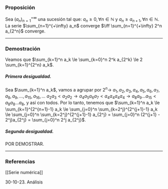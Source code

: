 ### Proposición

Sea $(a_n)_{n=1}^{+ \infty}$ una sucesión tal que: $a_n \ge 0, \forall n \in \mathbb{N}$ y $a_n \ge a_{n+1}, \forall n \in \mathbb{N}$. La serie $\sum_{n=1}^{+\infty} a_n$ converge $\iff \sum_{n=1}^{+\infty} 2^n a_{2^n}$ converge.

---
### Demostración

Veamos que $\sum_{k=1}^n a_k \le \sum_{k=0}^n 2^k a_{2^k} \le 2 \sum_{k=1}^{2^n} a_k$.

##### Primera desigualdad.
Sea $\sum_{k=1}^n a_k$, vamos a agrupar por $2^n \rightarrow$ $a_1, a_2, a_3, a_4, a_5, a_6, a_7, a_8, a_9, \dots, a_{15}, a_{16}, \dots$
$a_2 a_3 < a_2 a_2 \rightarrow a_4 a_5 a_6 a_7 < a_4 a_4 a_4 a_4 \rightarrow a_8 a_9 \dots a_{15} < a_8 a_8 \dots a_8$, y así con todos. Por lo tanto, tenemos que
$\sum_{k=1}^n a_k \le \sum_{k=1}^{2^{n+1}-1} a_k \le \sum_{j=0}^n \sum_{k=2^j}^{2^{j+1}-1} a_k \le \sum_{j=0}^n \sum_{k=2^j}^{2^{j+1}-1} a_{2^j} = \sum_{j=0}^n (2^{j+1} - 2^j)a_{2^j} = \sum_{j=0}^n 2^j a_{2^j}$.

##### Segunda desigualdad.
POR DEMOSTRAR.

---
### Referencias

[[Serie numérica]]

30-10-23. Análisis